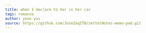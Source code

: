 ```yaml
---
title: when I declare to her in her car
tags: romance
author: yose yus
source: https://github.com/JoseZaqITB/zettelNotes-memo-pad.git
---
```

